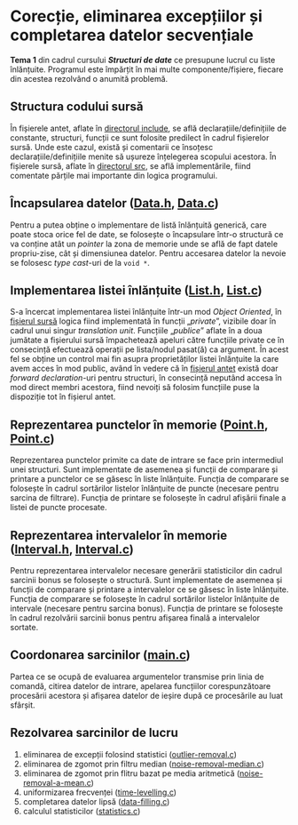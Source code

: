 [include]: include/
[src]: src/

[Data-h]: include/Data.h
[Data-c]: src/Data.c

[List-h]: include/List.h
[List-c]: src/List.c

[Point-h]: include/Point.h
[Point-c]: src/Point.c

[Interval-h]: include/Interval.h
[Interval-c]: src/Interval.c

[main-c]: src/main.c

[outlier-removal-c]: src/outlier-removal.c
[noise-removal-median-c]: src/noise-removal-median.c
[noise-removal-a-mean-c]: src/noise-removal-a-mean.c
[time-levelling-c]: src/time-levelling.c
[data-filling-c]: src/data-filling.c
[statistics-c]: src/statistics.c

# Corecție, eliminarea excepțiilor și completarea datelor secvențiale
**Tema 1** din cadrul cursului ***Structuri de date*** ce presupune lucrul cu liste înlănțuite.
Programul este împărțit în mai multe componente/fișiere, fiecare din acestea rezolvând o anumită problemă.

## Structura codului sursă
În fișierele antet, aflate în [directorul include][include], se află declarațiile/definițiile de constante, structuri, funcții ce sunt folosite predilect în cadrul fișierelor sursă. Unde este cazul, există și comentarii ce însoțesc declarațiile/definițiile menite să ușureze înțelegerea scopului acestora.
În fișierele sursă, aflate în [directorul src][src], se află implementările, fiind comentate părțile mai importante din logica programului.

## Încapsularea datelor ([Data.h][Data-h], [Data.c][Data-c])
Pentru a putea obține o implementare de listă înlănțuită generică, care poate stoca orice fel de date, se folosește o încapsulare într-o structură ce va conține atât un *pointer* la zona de memorie unde se află de fapt datele propriu-zise, cât și dimensiunea datelor. Pentru accesarea datelor la nevoie se folosesc *type cast*-uri de la `void *`.

## Implementarea listei înlănțuite ([List.h][List-h], [List.c][List-c])
S-a încercat implementarea listei înlănțuite într-un mod *Object Oriented*, în [fișierul sursă][List-c] logica fiind implementată în funcții „*private*”, vizibile doar în cadrul unui singur *translation unit*. Funcțiile „*publice*” aflate în a doua jumătate a fișierului sursă împachetează apeluri către funcțiile private ce în consecință efectuează operații pe lista/nodul pasat(ă) ca argument. În acest fel se obține un control mai fin asupra proprietăților listei înlănțuite la care avem acces în mod public, având în vedere că în [fișierul antet][List-h] există doar *forward declaration*-uri pentru structuri, în consecință neputând accesa în mod direct membri acestora, fiind nevoiți să folosim funcțiile puse la dispoziție tot în fișierul antet.

## Reprezentarea punctelor în memorie ([Point.h][Point-h], [Point.c][Point-c])
Reprezentarea punctelor primite ca date de intrare se face prin intermediul unei structuri.
Sunt implementate de asemenea și funcții de comparare și printare a punctelor ce se găsesc în liste înlănțuite.
Funcția de comparare se folosește în cadrul sortărilor listelor înlănțuite de puncte (necesare pentru sarcina de filtrare).
Funcția de printare se folosește în cadrul afișării finale a listei de puncte procesate.

## Reprezentarea intervalelor în memorie ([Interval.h][Interval-h], [Interval.c][Interval-c])
Pentru reprezentarea intervalelor necesare generării statisticilor din cadrul sarcinii bonus se folosește o structură.
Sunt implementate de asemenea și funcții de comparare și printare a intervalelor ce se găsesc în liste înlănțuite.
Funcția de comparare se folosește în cadrul sortărilor listelor înlănțuite de intervale (necesare pentru sarcina bonus).
Funcția de printare se folosește în cadrul rezolvării sarcinii bonus pentru afișarea finală a intervalelor sortate.

## Coordonarea sarcinilor ([main.c][main-c])
Partea ce se ocupă de evaluarea argumentelor transmise prin linia de comandă, citirea datelor de intrare, apelarea funcțiilor corespunzătoare procesării acestora și afișarea datelor de ieșire după ce procesările au luat sfârșit.

## Rezolvarea sarcinilor de lucru
1. eliminarea de excepții folosind statistici ([outlier-removal.c][outlier-removal-c])
2. eliminarea de zgomot prin filtru median ([noise-removal-median.c][noise-removal-median-c])
3. eliminarea de zgomot prin flitru bazat pe media aritmetică ([noise-removal-a-mean.c][noise-removal-a-mean-c])
4. uniformizarea frecvenței ([time-levelling.c][time-levelling-c])
5. completarea datelor lipsă ([data-filling.c][data-filling-c])
6. calculul statisticilor ([statistics.c][statistics-c])
